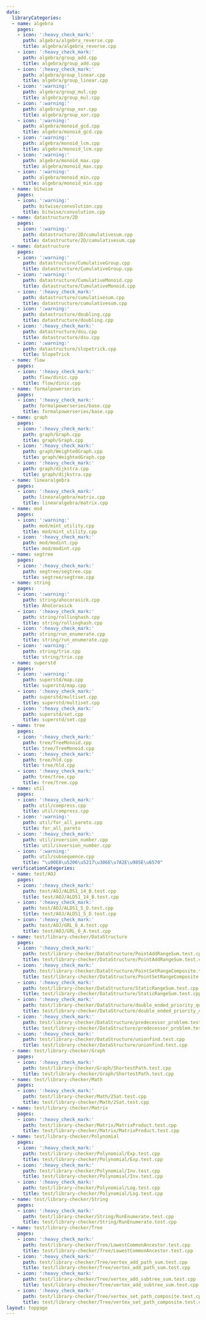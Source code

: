 ```yaml
---
data:
  libraryCategories:
  - name: algebra
    pages:
    - icon: ':heavy_check_mark:'
      path: algebra/algebra_reverse.cpp
      title: algebra/algebra_reverse.cpp
    - icon: ':heavy_check_mark:'
      path: algebra/group_add.cpp
      title: algebra/group_add.cpp
    - icon: ':heavy_check_mark:'
      path: algebra/group_linear.cpp
      title: algebra/group_linear.cpp
    - icon: ':warning:'
      path: algebra/group_mul.cpp
      title: algebra/group_mul.cpp
    - icon: ':warning:'
      path: algebra/group_xor.cpp
      title: algebra/group_xor.cpp
    - icon: ':warning:'
      path: algebra/monoid_gcd.cpp
      title: algebra/monoid_gcd.cpp
    - icon: ':warning:'
      path: algebra/monoid_lcm.cpp
      title: algebra/monoid_lcm.cpp
    - icon: ':warning:'
      path: algebra/monoid_max.cpp
      title: algebra/monoid_max.cpp
    - icon: ':warning:'
      path: algebra/monoid_min.cpp
      title: algebra/monoid_min.cpp
  - name: bitwise
    pages:
    - icon: ':warning:'
      path: bitwise/convolution.cpp
      title: bitwise/convolution.cpp
  - name: datastructure/2D
    pages:
    - icon: ':warning:'
      path: datastructure/2D/cumulativesum.cpp
      title: datastructure/2D/cumulativesum.cpp
  - name: datastructure
    pages:
    - icon: ':warning:'
      path: datastructure/CumulativeGroup.cpp
      title: datastructure/CumulativeGroup.cpp
    - icon: ':warning:'
      path: datastructure/CumulativeMonoid.cpp
      title: datastructure/CumulativeMonoid.cpp
    - icon: ':heavy_check_mark:'
      path: datastructure/cumulativesum.cpp
      title: datastructure/cumulativesum.cpp
    - icon: ':warning:'
      path: datastructure/doubling.cpp
      title: datastructure/doubling.cpp
    - icon: ':heavy_check_mark:'
      path: datastructure/dsu.cpp
      title: datastructure/dsu.cpp
    - icon: ':warning:'
      path: datastructure/slopetrick.cpp
      title: SlopeTrick
  - name: flow
    pages:
    - icon: ':heavy_check_mark:'
      path: flow/dinic.cpp
      title: flow/dinic.cpp
  - name: formalpowerseries
    pages:
    - icon: ':heavy_check_mark:'
      path: formalpowerseries/base.cpp
      title: formalpowerseries/base.cpp
  - name: graph
    pages:
    - icon: ':heavy_check_mark:'
      path: graph/Graph.cpp
      title: graph/Graph.cpp
    - icon: ':heavy_check_mark:'
      path: graph/WeightedGraph.cpp
      title: graph/WeightedGraph.cpp
    - icon: ':heavy_check_mark:'
      path: graph/dijkstra.cpp
      title: graph/dijkstra.cpp
  - name: linearalgebra
    pages:
    - icon: ':heavy_check_mark:'
      path: linearalgebra/matrix.cpp
      title: linearalgebra/matrix.cpp
  - name: mod
    pages:
    - icon: ':warning:'
      path: mod/mint_utility.cpp
      title: mod/mint_utility.cpp
    - icon: ':heavy_check_mark:'
      path: mod/modint.cpp
      title: mod/modint.cpp
  - name: segtree
    pages:
    - icon: ':heavy_check_mark:'
      path: segtree/segtree.cpp
      title: segtree/segtree.cpp
  - name: string
    pages:
    - icon: ':warning:'
      path: string/ahocorasick.cpp
      title: AhoCorasick
    - icon: ':heavy_check_mark:'
      path: string/rollinghash.cpp
      title: string/rollinghash.cpp
    - icon: ':heavy_check_mark:'
      path: string/run_enumerate.cpp
      title: string/run_enumerate.cpp
    - icon: ':warning:'
      path: string/trie.cpp
      title: string/trie.cpp
  - name: superstd
    pages:
    - icon: ':warning:'
      path: superstd/map.cpp
      title: superstd/map.cpp
    - icon: ':heavy_check_mark:'
      path: superstd/multiset.cpp
      title: superstd/multiset.cpp
    - icon: ':heavy_check_mark:'
      path: superstd/set.cpp
      title: superstd/set.cpp
  - name: tree
    pages:
    - icon: ':heavy_check_mark:'
      path: tree/TreeMonoid.cpp
      title: tree/TreeMonoid.cpp
    - icon: ':heavy_check_mark:'
      path: tree/hld.cpp
      title: tree/hld.cpp
    - icon: ':heavy_check_mark:'
      path: tree/tree.cpp
      title: tree/tree.cpp
  - name: util
    pages:
    - icon: ':heavy_check_mark:'
      path: util/compress.cpp
      title: util/compress.cpp
    - icon: ':warning:'
      path: util/for_all_pareto.cpp
      title: for_all_pareto
    - icon: ':heavy_check_mark:'
      path: util/inversion_number.cpp
      title: util/inversion_number.cpp
    - icon: ':warning:'
      path: util/subsequence.cpp
      title: "\u90E8\u5206\u5217\u306E\u7A2E\u985E\u6570"
  verificationCategories:
  - name: test/AOJ
    pages:
    - icon: ':heavy_check_mark:'
      path: test/AOJ/ALDS1_14_B.test.cpp
      title: test/AOJ/ALDS1_14_B.test.cpp
    - icon: ':heavy_check_mark:'
      path: test/AOJ/ALDS1_5_D.test.cpp
      title: test/AOJ/ALDS1_5_D.test.cpp
    - icon: ':heavy_check_mark:'
      path: test/AOJ/GRL_6_A.test.cpp
      title: test/AOJ/GRL_6_A.test.cpp
  - name: test/library-checker/DataStructure
    pages:
    - icon: ':heavy_check_mark:'
      path: test/library-checker/DataStructure/PointAddRangeSum.test.cpp
      title: test/library-checker/DataStructure/PointAddRangeSum.test.cpp
    - icon: ':heavy_check_mark:'
      path: test/library-checker/DataStructure/PointSetRangeComposite.test.cpp
      title: test/library-checker/DataStructure/PointSetRangeComposite.test.cpp
    - icon: ':heavy_check_mark:'
      path: test/library-checker/DataStructure/StaticRangeSum.test.cpp
      title: test/library-checker/DataStructure/StaticRangeSum.test.cpp
    - icon: ':heavy_check_mark:'
      path: test/library-checker/DataStructure/double_ended_priority_queue.test.cpp
      title: test/library-checker/DataStructure/double_ended_priority_queue.test.cpp
    - icon: ':heavy_check_mark:'
      path: test/library-checker/DataStructure/predecessor_problem.test.cpp
      title: test/library-checker/DataStructure/predecessor_problem.test.cpp
    - icon: ':heavy_check_mark:'
      path: test/library-checker/DataStructure/unionfind.test.cpp
      title: test/library-checker/DataStructure/unionfind.test.cpp
  - name: test/library-checker/Graph
    pages:
    - icon: ':heavy_check_mark:'
      path: test/library-checker/Graph/ShortestPath.test.cpp
      title: test/library-checker/Graph/ShortestPath.test.cpp
  - name: test/library-checker/Math
    pages:
    - icon: ':heavy_check_mark:'
      path: test/library-checker/Math/2Sat.test.cpp
      title: test/library-checker/Math/2Sat.test.cpp
  - name: test/library-checker/Matrix
    pages:
    - icon: ':heavy_check_mark:'
      path: test/library-checker/Matrix/MatrixProduct.test.cpp
      title: test/library-checker/Matrix/MatrixProduct.test.cpp
  - name: test/library-checker/Polynomial
    pages:
    - icon: ':heavy_check_mark:'
      path: test/library-checker/Polynomial/Exp.test.cpp
      title: test/library-checker/Polynomial/Exp.test.cpp
    - icon: ':heavy_check_mark:'
      path: test/library-checker/Polynomial/Inv.test.cpp
      title: test/library-checker/Polynomial/Inv.test.cpp
    - icon: ':heavy_check_mark:'
      path: test/library-checker/Polynomial/Log.test.cpp
      title: test/library-checker/Polynomial/Log.test.cpp
  - name: test/library-checker/String
    pages:
    - icon: ':heavy_check_mark:'
      path: test/library-checker/String/RunEnumerate.test.cpp
      title: test/library-checker/String/RunEnumerate.test.cpp
  - name: test/library-checker/Tree
    pages:
    - icon: ':heavy_check_mark:'
      path: test/library-checker/Tree/LowestCommonAncestor.test.cpp
      title: test/library-checker/Tree/LowestCommonAncestor.test.cpp
    - icon: ':heavy_check_mark:'
      path: test/library-checker/Tree/vertex_add_path_sum.test.cpp
      title: test/library-checker/Tree/vertex_add_path_sum.test.cpp
    - icon: ':heavy_check_mark:'
      path: test/library-checker/Tree/vertex_add_subtree_sum.test.cpp
      title: test/library-checker/Tree/vertex_add_subtree_sum.test.cpp
    - icon: ':heavy_check_mark:'
      path: test/library-checker/Tree/vertex_set_path_composite.test.cpp
      title: test/library-checker/Tree/vertex_set_path_composite.test.cpp
layout: toppage
---
```

